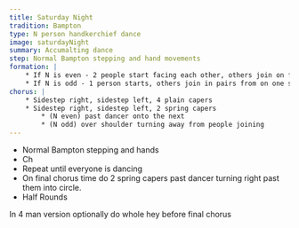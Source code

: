 ```yaml
---
title: Saturday Night
tradition: Bampton
type: N person handkerchief dance
image: saturdayNight
summary: Accumalting dance
step: Normal Bampton stepping and hand movements
formation: |
    * If N is even - 2 people start facing each other, others join on from opposite end of the dance space, making an ever lengthening line
    * If N is odd - 1 person starts, others join in pairs from on one side of dance space, making an ever expanding polygon
chorus: | 
    * Sidestep right, sidestep left, 4 plain capers
    * Sidestep right, sidestep left, 2 spring capers
        * (N even) past dancer onto the next
        * (N odd) over shoulder turning away from people joining
---
```

* Normal Bampton stepping and hands
* Ch
* Repeat until everyone is dancing
* On final chorus time do 2 spring capers past dancer turning right past them into circle.
* Half Rounds

In 4 man version optionally do whole hey before final chorus